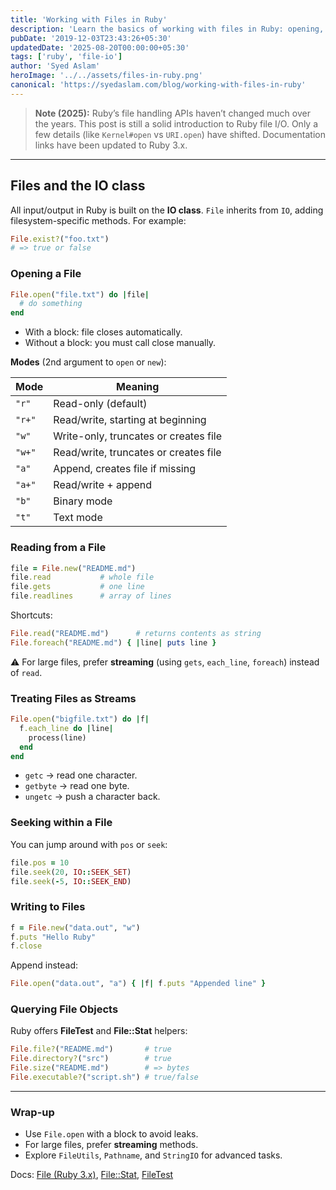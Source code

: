 ```yaml
---
title: 'Working with Files in Ruby'
description: 'Learn the basics of working with files in Ruby: opening, reading, writing, streaming, and querying file objects efficiently.'
pubDate: '2019-12-03T23:43:26+05:30'
updatedDate: '2025-08-20T00:00:00+05:30'
tags: ['ruby', 'file-io']
author: 'Syed Aslam'
heroImage: '../../assets/files-in-ruby.png'
canonical: 'https://syedaslam.com/blog/working-with-files-in-ruby'
---
```


> **Note (2025):**
> Ruby’s file handling APIs haven’t changed much over the years. This post is still a solid introduction to Ruby file I/O. Only a few details (like `Kernel#open` vs `URI.open`) have shifted. Documentation links have been updated to Ruby 3.x.

---

## Files and the IO class

All input/output in Ruby is built on the **IO class**. `File` inherits from `IO`, adding filesystem-specific methods. For example:

```ruby
File.exist?("foo.txt")
# => true or false
```

### Opening a File

```ruby
File.open("file.txt") do |file|
  # do something
end
```

- With a block: file closes automatically.
- Without a block: you must call close manually.

**Modes** (2nd argument to `open` or `new`):

| Mode   | Meaning                               |
| ------ | ------------------------------------- |
| `"r"`  | Read-only (default)                   |
| `"r+"` | Read/write, starting at beginning     |
| `"w"`  | Write-only, truncates or creates file |
| `"w+"` | Read/write, truncates or creates file |
| `"a"`  | Append, creates file if missing       |
| `"a+"` | Read/write + append                   |
| `"b"`  | Binary mode                           |
| `"t"`  | Text mode                             |

### Reading from a File

```ruby
file = File.new("README.md")
file.read           # whole file
file.gets           # one line
file.readlines      # array of lines
```

Shortcuts:

```ruby
File.read("README.md")      # returns contents as string
File.foreach("README.md") { |line| puts line }
```

⚠️ For large files, prefer **streaming** (using `gets`, `each_line`, `foreach`) instead of `read`.

### Treating Files as Streams

```ruby
File.open("bigfile.txt") do |f|
  f.each_line do |line|
    process(line)
  end
end
```

- `getc` → read one character.
- `getbyte` → read one byte.
- `ungetc` → push a character back.

### Seeking within a File

You can jump around with `pos` or `seek`:

```ruby
file.pos = 10
file.seek(20, IO::SEEK_SET)
file.seek(-5, IO::SEEK_END)
```

### Writing to Files

```ruby
f = File.new("data.out", "w")
f.puts "Hello Ruby"
f.close
```

Append instead:

```ruby
File.open("data.out", "a") { |f| f.puts "Appended line" }
```

### Querying File Objects

Ruby offers **FileTest** and **File::Stat** helpers:

```ruby
File.file?("README.md")       # true
File.directory?("src")        # true
File.size("README.md")        # => bytes
File.executable?("script.sh") # true/false
```

---

### Wrap-up

- Use `File.open` with a block to avoid leaks.
- For large files, prefer **streaming** methods.
- Explore `FileUtils`, `Pathname`, and `StringIO` for advanced tasks.

Docs: [File (Ruby 3.x)](https://ruby-doc.org/core/File.html), [File::Stat](https://ruby-doc.org/core/File/Stat.html), [FileTest](https://ruby-doc.org/core/FileTest.html)

